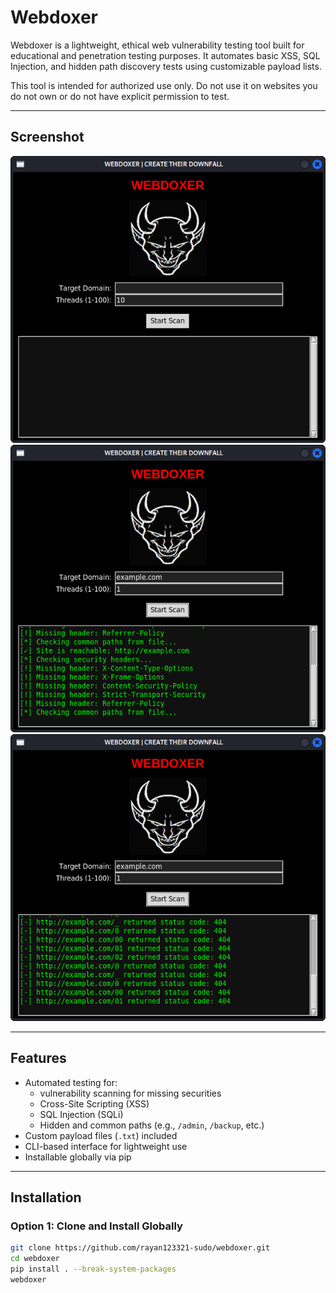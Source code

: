 # Webdoxer

Webdoxer is a lightweight, ethical web vulnerability testing tool built for educational and penetration testing purposes. It automates basic XSS, SQL Injection, and hidden path discovery tests using customizable payload lists.

This tool is intended for authorized use only. Do not use it on websites you do not own or do not have explicit permission to test.

---

## Screenshot

![Webdoxer Screenshot1](screenshot1.png)
![Webdoxer Screenshot2](screenshot2.png)
![Webdoxer Screenshot3](screenshot3.png)


---

## Features

- Automated testing for:
  - vulnerability scanning for missing securities
  - Cross-Site Scripting (XSS)
  - SQL Injection (SQLi)
  - Hidden and common paths (e.g., `/admin`, `/backup`, etc.)
- Custom payload files (`.txt`) included
- CLI-based interface for lightweight use
- Installable globally via pip

---

## Installation

### Option 1: Clone and Install Globally

```bash
git clone https://github.com/rayan123321-sudo/webdoxer.git
cd webdoxer
pip install . --break-system-packages
webdoxer
